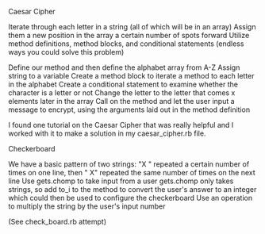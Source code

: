 Caesar Cipher

Iterate through each letter in a string (all of which will be in an array)
Assign them a new position in the array a certain number of spots forward
Utilize method definitions, method blocks, and conditional statements (endless ways you could solve this problem)

Define our method and then define the alphabet array from A-Z
Assign string to a variable
Create a method block to iterate a method to each letter in the alphabet
Create a conditional statement to examine whether the character is a letter or not
Change the letter to the letter that comes x elements later in the array
Call on the method and let the user input a message to encrypt, using the arguments laid out in the method definition

I found one tutorial on the Caesar Cipher that was really helpful and I worked with it to make a solution in my caesar_cipher.rb file.

Checkerboard

We have a basic pattern of two strings: "X " repeated a certain number of times on one line, then " X" repeated the same number of times on the next line
Use gets.chomp to take input from a user
gets.chomp only takes strings, so add to_i to the method to convert the user's answer to an integer which could then be used to configure the checkerboard
Use an operation to multiply the string by the user's input number

(See check_board.rb attempt)
